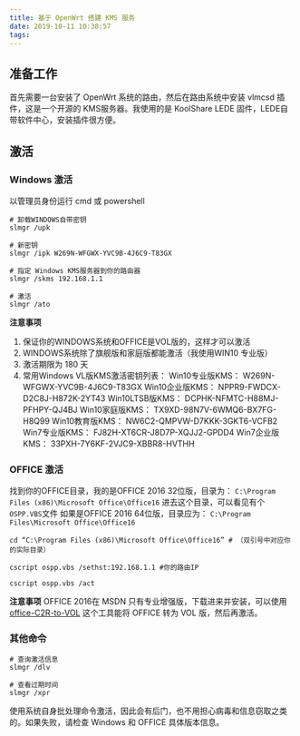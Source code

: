 ```yaml
---
title: 基于 OpenWrt 搭建 KMS 服务
date: 2019-10-11 10:38:57
tags:
---
```


## 准备工作
首先需要一台安装了 OpenWrt 系统的路由，然后在路由系统中安装 vlmcsd 插件，这是一个开源的 KMS服务器。我使用的是 KoolShare LEDE 固件，LEDE自带软件中心，安装插件很方便。

## 激活
### Windows 激活
以管理员身份运行 cmd 或 powershell
```
# 卸载WINDOWS自带密钥
slmgr /upk

# 新密钥
slmgr /ipk W269N-WFGWX-YVC9B-4J6C9-T83GX

# 指定 Windows KMS服务器到你的路由器
slmgr /skms 192.168.1.1

# 激活
slmgr /ato
```
**注意事项**
1. 保证你的WINDOWS系统和OFFICE是VOL版的，这样才可以激活
1. WINDOWS系统除了旗舰版和家庭版都能激活（我使用WIN10 专业版）
1. 激活期限为 180 天
1. 常用Windows VL版KMS激活密钥列表：
Win10专业版KMS： W269N-WFGWX-YVC9B-4J6C9-T83GX
Win10企业版KMS： NPPR9-FWDCX-D2C8J-H872K-2YT43
Win10LTSB版KMS： DCPHK-NFMTC-H88MJ-PFHPY-QJ4BJ
Win10家庭版KMS： TX9XD-98N7V-6WMQ6-BX7FG-H8Q99
Win10教育版KMS： NW6C2-QMPVW-D7KKK-3GKT6-VCFB2
Win7专业版KMS： FJ82H-XT6CR-J8D7P-XQJJ2-GPDD4
Win7企业版KMS： 33PXH-7Y6KF-2VJC9-XBBR8-HVTHH

### OFFICE 激活
找到你的OFFICE目录，我的是OFFICE 2016 32位版，目录为：
`C:\Program Files (x86)\Microsoft Office\Office16`
进去这个目录，可以看见有个`OSPP.VBS`文件
如果是OFFICE 2016 64位版，目录应为：
`C:\Program Files\Microsoft Office\Office16`
```
cd “C:\Program Files (x86)\Microsoft Office\Office16” # （双引号中对应你的实际目录）

cscript ospp.vbs /sethst:192.168.1.1 #你的路由IP

cscript ospp.vbs /act
```
**注意事项**
OFFICE 2016在 MSDN 只有专业增强版，下载进来并安装，可以使用 [office-C2R-to-VOL](https://github.com/kkkgo/office-C2R-to-VOL) 这个工具能将 OFFICE 转为 VOL 版，然后再激活。

### 其他命令

```
# 查询激活信息
slmgr /dlv

# 查看过期时间
slmgr /xpr
```

使用系统自身批处理命令激活，因此会有后门，也不用担心病毒和信息窃取之类的。如果失败，请检查 Windows 和 OFFICE 具体版本信息。
